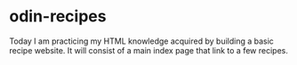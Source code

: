 # odin-recipes
Today I am practicing my HTML knowledge acquired by building a basic recipe website.
It will consist of a main index page that link to a few recipes.